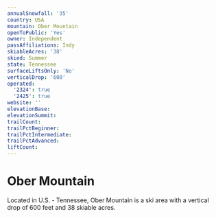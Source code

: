 ```yaml
---
annualSnowfall: '35'
country: USA
mountain: Ober Mountain
openToPublic: 'Yes'
owner: Independent
passAffiliations: Indy
skiableAcres: '38'
skied: Summer
state: Tennessee
surfaceLiftsOnly: 'No'
verticalDrop: '600'
operated:
  '2324': true
  '2425': true
website: ''
elevationBase:
elevationSummit:
trailCount:
trailPctBeginner:
trailPctIntermediate:
trailPctAdvanced:
liftCount:
---
```



# Ober Mountain

Located in U.S. - Tennessee, Ober Mountain is a ski area with a vertical drop of 600 feet and 38 skiable acres.
